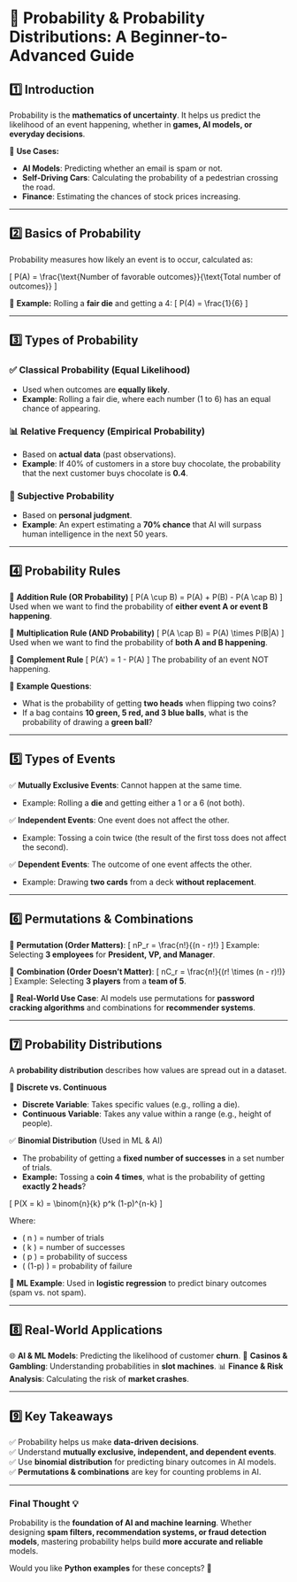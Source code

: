 # **📘 Probability & Probability Distributions: A Beginner-to-Advanced Guide**

## **1️⃣ Introduction**
Probability is the **mathematics of uncertainty**. It helps us predict the likelihood of an event happening, whether in **games, AI models, or everyday decisions**.

🔢 **Use Cases:**
- **AI Models**: Predicting whether an email is spam or not.
- **Self-Driving Cars**: Calculating the probability of a pedestrian crossing the road.
- **Finance**: Estimating the chances of stock prices increasing.

---

## **2️⃣ Basics of Probability**
Probability measures how likely an event is to occur, calculated as:

\[
P(A) = \frac{\text{Number of favorable outcomes}}{\text{Total number of outcomes}}
\]

📌 **Example:** 
Rolling a **fair die** and getting a 4:
\[
P(4) = \frac{1}{6}
\]

---

## **3️⃣ Types of Probability**
### **✅ Classical Probability** (Equal Likelihood)
- Used when outcomes are **equally likely**.
- **Example**: Rolling a fair die, where each number (1 to 6) has an equal chance of appearing.

### **📊 Relative Frequency (Empirical Probability)**
- Based on **actual data** (past observations).
- **Example**: If 40% of customers in a store buy chocolate, the probability that the next customer buys chocolate is **0.4**.

### **🎲 Subjective Probability**
- Based on **personal judgment**.
- **Example**: An expert estimating a **70% chance** that AI will surpass human intelligence in the next 50 years.

---

## **4️⃣ Probability Rules**
📌 **Addition Rule (OR Probability)**
\[
P(A \cup B) = P(A) + P(B) - P(A \cap B)
\]
Used when we want to find the probability of **either event A or event B happening**.

📌 **Multiplication Rule (AND Probability)**
\[
P(A \cap B) = P(A) \times P(B|A)
\]
Used when we want to find the probability of **both A and B happening**.

📌 **Complement Rule**
\[
P(A') = 1 - P(A)
\]
The probability of an event NOT happening.

📌 **Example Questions**:
- What is the probability of getting **two heads** when flipping two coins?
- If a bag contains **10 green, 5 red, and 3 blue balls**, what is the probability of drawing a **green ball**?

---

## **5️⃣ Types of Events**
✅ **Mutually Exclusive Events**: Cannot happen at the same time.
   - Example: Rolling a **die** and getting either a 1 or a 6 (not both).

✅ **Independent Events**: One event does not affect the other.
   - Example: Tossing a coin twice (the result of the first toss does not affect the second).

✅ **Dependent Events**: The outcome of one event affects the other.
   - Example: Drawing **two cards** from a deck **without replacement**.

---

## **6️⃣ Permutations & Combinations**
📌 **Permutation (Order Matters)**:
\[
nP_r = \frac{n!}{(n - r)!}
\]
Example: Selecting **3 employees** for **President, VP, and Manager**.

📌 **Combination (Order Doesn’t Matter)**:
\[
nC_r = \frac{n!}{(r! \times (n - r)!)}
\]
Example: Selecting **3 players** from a **team of 5**.

🚀 **Real-World Use Case**: AI models use permutations for **password cracking algorithms** and combinations for **recommender systems**.

---

## **7️⃣ Probability Distributions**
A **probability distribution** describes how values are spread out in a dataset.

📌 **Discrete vs. Continuous**
- **Discrete Variable**: Takes specific values (e.g., rolling a die).
- **Continuous Variable**: Takes any value within a range (e.g., height of people).

✅ **Binomial Distribution** (Used in ML & AI)
- The probability of getting a **fixed number of successes** in a set number of trials.
- **Example:** Tossing a **coin 4 times**, what is the probability of getting **exactly 2 heads**?

\[
P(X = k) = \binom{n}{k} p^k (1-p)^{n-k}
\]

Where:
- \( n \) = number of trials
- \( k \) = number of successes
- \( p \) = probability of success
- \( (1-p) \) = probability of failure

🚀 **ML Example**: Used in **logistic regression** to predict binary outcomes (spam vs. not spam).

---

## **8️⃣ Real-World Applications**
🌐 **AI & ML Models**: Predicting the likelihood of customer **churn**.
🎰 **Casinos & Gambling**: Understanding probabilities in **slot machines**.
📊 **Finance & Risk Analysis**: Calculating the risk of **market crashes**.

---

## **9️⃣ Key Takeaways**
✅ Probability helps us make **data-driven decisions**.  
✅ Understand **mutually exclusive, independent, and dependent events**.  
✅ Use **binomial distribution** for predicting binary outcomes in AI models.  
✅ **Permutations & combinations** are key for counting problems in AI.  

---

### **Final Thought 💡**
Probability is the **foundation of AI and machine learning**. Whether designing **spam filters, recommendation systems, or fraud detection models**, mastering probability helps build **more accurate and reliable** models.

Would you like **Python examples** for these concepts? 🚀